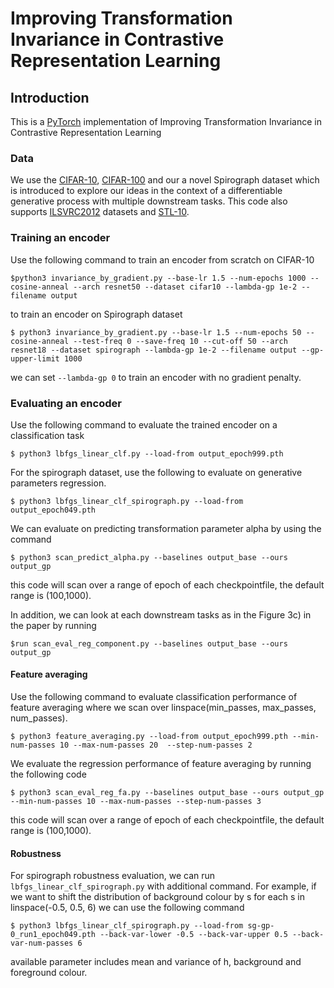 # Improving Transformation Invariance in Contrastive Representation Learning 
## Introduction
This is a [PyTorch](https://github.com/pytorch/pytorch) implementation of Improving Transformation Invariance in Contrastive Representation Learning  
 
### Data
We use the [CIFAR-10](https://www.cs.toronto.edu/~kriz/cifar.html), [CIFAR-100](https://www.cs.toronto.edu/~kriz/cifar.html) and our a novel Spirograph dataset which is introduced to explore our ideas in the context of a differentiable generative process with multiple downstream tasks. This code also supports [ILSVRC2012](http://image-net.org/challenges/LSVRC/2012/) datasets and [STL-10](https://cs.stanford.edu/~acoates/stl10/).


### Training an encoder
Use the following command to train an encoder from scratch on CIFAR-10
```
$python3 invariance_by_gradient.py --base-lr 1.5 --num-epochs 1000 --cosine-anneal --arch resnet50 --dataset cifar10 --lambda-gp 1e-2 --filename output
```
to train an encoder on Spirograph dataset
```
$ python3 invariance_by_gradient.py --base-lr 1.5 --num-epochs 50 --cosine-anneal --test-freq 0 --save-freq 10 --cut-off 50 --arch resnet18 --dataset spirograph --lambda-gp 1e-2 --filename output --gp-upper-limit 1000
```
we can set `--lambda-gp 0` to train an encoder with no gradient penalty.

### Evaluating an encoder
Use the following command to evaluate the trained encoder on a classification task
```
$ python3 lbfgs_linear_clf.py --load-from output_epoch999.pth 
```
For the spirograph dataset, use the following to evaluate on generative parameters regression.
```
$ python3 lbfgs_linear_clf_spirograph.py --load-from output_epoch049.pth 
```
We can evaluate on predicting transformation parameter alpha by using the command
```
$ python3 scan_predict_alpha.py --baselines output_base --ours output_gp
```
this code will scan over a range of epoch of each checkpointfile, the default range is (100,1000).

In addition, we can look at each downstream tasks as in the Figure 3c) in the paper by running
```
$run scan_eval_reg_component.py --baselines output_base --ours output_gp
```
#### Feature averaging
Use the following command to evaluate classification performance of feature averaging where we scan over linspace(min_passes, max_passes, num_passes).
```
$ python3 feature_averaging.py --load-from output_epoch999.pth --min-num-passes 10 --max-num-passes 20	--step-num-passes 2
```
We evaluate the regression performance of feature averaging by running the following code
```
$ python3 scan_eval_reg_fa.py --baselines output_base --ours output_gp --min-num-passes 10 --max-num-passes --step-num-passes 3
```
this code will scan over a range of epoch of each checkpointfile, the default range is (100,1000).

#### Robustness
For spirograph robustness evaluation, we can run `lbfgs_linear_clf_spirograph.py` with additional command. For example, if we want to shift the distribution of background colour by s for each s in linspace(-0.5, 0.5, 6) we can use the following command
```
$ python3 lbfgs_linear_clf_spirograph.py --load-from sg-gp-0_run1_epoch049.pth --back-var-lower -0.5 --back-var-upper 0.5 --back-var-num-passes 6
```
available parameter includes mean and variance of h, background and foreground colour.

